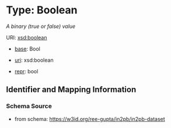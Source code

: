 # Type: Boolean




_A binary (true or false) value_



URI: [xsd:boolean](http://www.w3.org/2001/XMLSchema#boolean)

* [base](https://w3id.org/linkml/base): Bool

* [uri](https://w3id.org/linkml/uri): xsd:boolean

* [repr](https://w3id.org/linkml/repr): bool








## Identifier and Mapping Information







### Schema Source


* from schema: https://w3id.org/ree-gupta/in2pb/in2pb-dataset



